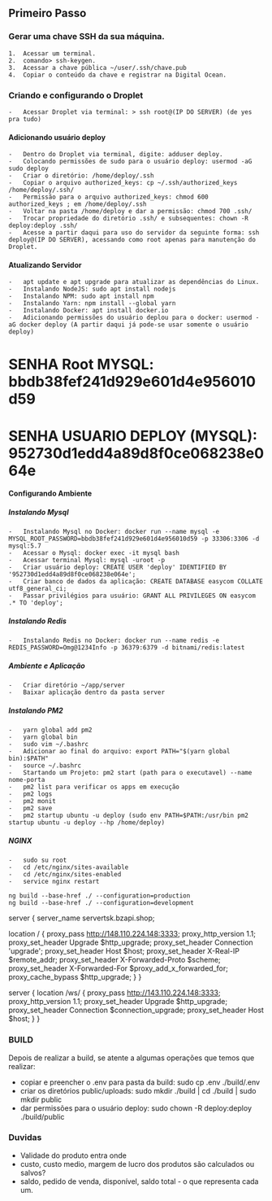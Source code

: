 ## Primeiro Passo

###   Gerar uma chave SSH da sua máquina.
    1.  Acessar um terminal.
    2.  comando> ssh-keygen.
    3.  Acessar a chave pública ~/user/.ssh/chave.pub
    4.  Copiar o conteúdo da chave e registrar na Digital Ocean.

###   Criando e configurando o Droplet
    -   Acessar Droplet via terminal: > ssh root@(IP DO SERVER) (de yes pra tudo)

####    Adicionando usuário deploy
    -   Dentro do Droplet via terminal, digite: adduser deploy.
    -   Colocando permissões de sudo para o usuário deploy: usermod -aG sudo deploy
    -   Criar o diretório: /home/deploy/.ssh
    -   Copiar o arquivo authorized_keys: cp ~/.ssh/authorized_keys /home/deploy/.ssh/
    -   Permissão para o arquivo authorized_keys: chmod 600 authorized_keys ; em /home/deploy/.ssh
    -   Voltar na pasta /home/deploy e dar a permissão: chmod 700 .ssh/
    -   Trocar propriedade do diretório .ssh/ e subsequentes: chown -R deploy:deploy .ssh/
    -   Acesse a partir daqui para uso do servidor da seguinte forma: ssh deploy@(IP DO SERVER), acessando como root apenas para manutenção do Droplet.

####    Atualizando Servidor
    -   apt update e apt upgrade para atualizar as dependências do Linux.
    -   Instalando NodeJS: sudo apt install nodejs
    -   Instalando NPM: sudo apt install npm
    -   Instalando Yarn: npm install --global yarn
    -   Instalando Docker: apt install docker.io
    -   Adicionando permissões do usuário deplou para o docker: usermod -aG docker deploy (A partir daqui já pode-se usar somente o usuário deploy)

# SENHA Root MYSQL: bbdb38fef241d929e601d4e956010d59
# SENHA USUARIO DEPLOY (MYSQL): 952730d1edd4a89d8f0ce068238e064e

####    Configurando Ambiente 
#####   Instalando Mysql
    -   Instalando Mysql no Docker: docker run --name mysql -e MYSQL_ROOT_PASSWORD=bbdb38fef241d929e601d4e956010d59 -p 33306:3306 -d mysql:5.7
    -   Acessar o Mysql: docker exec -it mysql bash
    -   Acessar terminal Mysql: mysql -uroot -p
    -   Criar usuário deploy: CREATE USER 'deploy' IDENTIFIED BY '952730d1edd4a89d8f0ce068238e064e';
    -   Criar banco de dados da aplicação: CREATE DATABASE easycom COLLATE utf8_general_ci;
    -   Passar privilégios para usuário: GRANT ALL PRIVILEGES ON easycom .* TO 'deploy';

#####   Instalando Redis
    -   Instalando Redis no Docker: docker run --name redis -e REDIS_PASSWORD=Omg@1234Info -p 36379:6379 -d bitnami/redis:latest

#####   Ambiente e Aplicação
    -   Criar diretório ~/app/server
    -   Baixar aplicação dentro da pasta server

#####   Instalando PM2
    -   yarn global add pm2
    -   yarn global bin
    -   sudo vim ~/.bashrc
    -   Adicionar ao final do arquivo: export PATH="$(yarn global bin):$PATH"
    -   source ~/.bashrc
    -   Startando um Projeto: pm2 start (path para o executavel) --name nome-porta
    -   pm2 list para verificar os apps em execução
    -   pm2 logs
    -   pm2 monit
    -   pm2 save
    -   pm2 startup ubuntu -u deploy (sudo env PATH=$PATH:/usr/bin pm2 startup ubuntu -u deploy --hp /home/deploy)

#####   NGINX
    -   sudo su root
    -   cd /etc/nginx/sites-available
    -   cd /etc/nginx/sites-enabled
    -   service nginx restart

    ng build --base-href ./ --configuration=production
    ng build --base-href ./ --configuration=development

server {
  server_name servertsk.bzapi.shop;

  location / {
    proxy_pass http://148.110.224.148:3333;
    proxy_http_version 1.1;
    proxy_set_header Upgrade $http_upgrade;
    proxy_set_header Connection 'upgrade';
    proxy_set_header Host $host;
    proxy_set_header X-Real-IP $remote_addr;
    proxy_set_header X-Forwarded-Proto $scheme;
    proxy_set_header X-Forwarded-For $proxy_add_x_forwarded_for;
    proxy_cache_bypass $http_upgrade;
  }
}

server {
  location /ws/ {
    proxy_pass http://143.110.224.148:3333;
    proxy_http_version 1.1;
    proxy_set_header Upgrade $http_upgrade;
    proxy_set_header Connection $connection_upgrade;
    proxy_set_header Host $host;
  }
}

### BUILD

Depois de realizar a build, se atente a algumas operações que temos que realizar:

  - copiar e preencher o .env para pasta da build:  sudo cp .env ./build/.env
  - criar os diretórios public/uploads: sudo mkdir ./build | cd ./build | sudo mkdir public
  - dar permissões para o usuário deploy: sudo chown -R deploy:deploy ./build/public

### Duvidas
  - Validade do produto entra onde
  - custo, custo medio, margem de lucro dos produtos são calculados ou salvos?
  - saldo, pedido de venda, disponível, saldo total - o que representa cada um.

